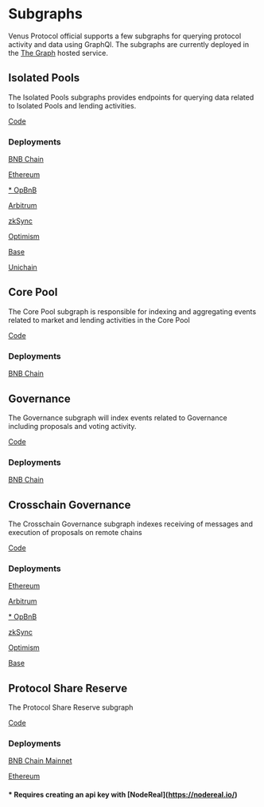# Subgraphs

Venus Protocol official supports a few subgraphs for querying protocol activity and data using GraphQl. The subgraphs are currently deployed in the [The Graph](https://thegraph.com/hosted-service) hosted service.

## Isolated Pools

The Isolated Pools subgraphs provides endpoints for querying data related to Isolated Pools and lending activities.

[Code](https://github.com/VenusProtocol/subgraphs/tree/master/subgraphs/isolated-pools)

### Deployments

[BNB Chain](https://thegraph.com/explorer/subgraphs/H2a3D64RV4NNxyJqx9jVFQRBpQRzD6zNZjLDotgdCrTC?view=Query\&chain=arbitrum-one)

[Ethereum](https://thegraph.com/explorer/subgraphs/Htf6Hh1qgkvxQxqbcv4Jp5AatsaiY5dNLVcySkpCaxQ8?view=Query\&chain=arbitrum-one)

[\* ](subgraphs.md#requires-creating-an-api-key-with-nodereal-https-nodereal.io)[OpBnB](https://open-platform-ap.nodereal.io/%7Bapikey%7D/opbnb-mainnet-graph-query/subgraphs/name/venusprotocol/venus-isolated-pools-opbnb/graphql)

[Arbitrum](https://thegraph.com/explorer/subgraphs/2zqpTYBL3X1E2eb129bKno1pJdx6xBawr8urp61w33Z8?view=Query\&chain=arbitrum-one)

[zkSync](https://thegraph.com/explorer/subgraphs/GAGNaWNCDmWvjr217vjtQrh3uSkV2bjXPzJSfnGAuxfz?view=Query\&chain=arbitrum-one)

[Optimism](https://thegraph.com/explorer/subgraphs/6vdC1Qpr5kobLEJCdDVUsGK6yG6aFscaQKvNZt2SspSz?view=Query\&chain=arbitrum-one)

[Base](https://thegraph.com/explorer/subgraphs/7VHvieXwv5SWSmVppmi4QkSCFVxiECgcFdng2er73Q97?view=Query&chain=arbitrum-one)

[Unichain](https://thegraph.com/explorer/subgraphs/7N1UtVizkc1EbqNvHh8xfKbSanBtksnap1JxVdpogrMJ?view=Query&chain=arbitrum-one)

## Core Pool

The Core Pool subgraph is responsible for indexing and aggregating events related to market and lending activities in the Core Pool

[Code](https://github.com/VenusProtocol/subgraphs/tree/master/subgraphs/venus)

### Deployments

[BNB Chain](https://thegraph.com/explorer/subgraphs/7h65Zf3pXXPmf8g8yZjjj2bqYiypVxems5d8riLK1DyR?view=Query\&chain=arbitrum-one)

## Governance

The Governance subgraph will index events related to Governance including proposals and voting activity.

[Code](https://github.com/VenusProtocol/subgraphs/tree/master/subgraphs/venus-governance)

### Deployments

[BNB Chain](https://thegraph.com/explorer/subgraphs/5ygYHxpnJ7EbQ6LBv39bjc4XmeTH1bQMdXw3uAnFF7iR?view=Query\&chain=arbitrum-one)

## Crosschain Governance

The Crosschain Governance subgraph indexes receiving of messages and execution of proposals on remote chains

[Code](https://github.com/VenusProtocol/subgraphs/tree/master/subgraphs/cross-chain-governance)

### Deployments

[Ethereum](https://thegraph.com/explorer/subgraphs/33SALoS8mD2PxLR2utd6TXBekhp3Ra3T3uCyHks5wV3W?view=Query\&chain=arbitrum-one)

[Arbitrum](https://thegraph.com/explorer/subgraphs/4uZXx9tZRbHcSoJp4prF4ankfL1dyTHrm6dNuQp5pdJw?view=Query\&chain=arbitrum-one)

[\* ](subgraphs.md#requires-creating-an-api-key-with-nodereal-https-nodereal.io)[OpBnB](https://open-platform-ap.nodereal.io/%7Bapikey%7D/opbnb-mainnet-graph-query/subgraphs/name/venusprotocol/venus-governance-opbnb/graphql)

[zkSync](https://thegraph.com/explorer/subgraphs/FGFYdyEMfD3BrXJZFZtNdGdi7RwVahqzxvK1BtDdk8Kb?view=Query\&chain=arbitrum-one)

[Optimism](https://thegraph.com/explorer/subgraphs/4WESjRqo3TcdL3eUCTbbT4h2dLFwn3sKVi4PdWJDC118?view=Query\&chain=arbitrum-one)

[Base](https://thegraph.com/explorer/subgraphs/88XyqtD22FYVzENf3aJhRrtQx7yncfWF22ryMpFNMSNP?view=Query&chain=arbitrum-one)

## Protocol Share Reserve

The Protocol Share Reserve subgraph

[Code](https://github.com/VenusProtocol/subgraphs/tree/develop/subgraphs/protocol-reserve)

### Deployments

[BNB Chain Mainnet](https://thegraph.com/explorer/subgraphs/2ZCWgaBc8KoWW8kh7MRzf9KPdr7NTZ5cda9bxpFDk4wG?view=Query\&chain=arbitrum-one)

[Ethereum](https://thegraph.com/explorer/subgraphs/bnwTFv6yd4FojhPFf5Hw4pzb8GwW25Du12yrnpD6erw?view=Query\&chain=arbitrum-one)





#### \* Requires creating an api key with \[NodeReal]\(https://nodereal.io/)
